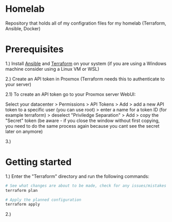 # Homelab
Repository that holds all of my configration files for my homelab (Terraform, Ansible, Docker)

# Prerequisites

1.) Install [Ansible](https://docs.ansible.com/ansible/latest/installation_guide/intro_installation.html#installation-guide) and [Terraform](https://developer.hashicorp.com/terraform/install?product_intent=terraform#linux) on your system (if you are using a Windows machine consider using a Linux VM or WSL)

2.) Create an API token in Proxmox (Terraform needs this to authenticate to your server)

2.1) To create an API token go to your Proxmox server WebUI:

Select your datacenter > Permissions > API Tokens > Add > add a new API token to a specific user (you can use root) > enter a name for a token ID (for example terraform) > deselect "Priviledge Separation" > Add > copy the "Secret" token (be aware - if you close the window without first copying, you need to do the same process again because you cant see the secret later on anymore)

3.)

# Getting started

1.) Enter the "Terraform" directory and run the following commands:

```bash
# See what changes are about to be made, check for any issues/mistakes
terraform plan

# Apply the planned configuration
terraform apply
```

2.)
